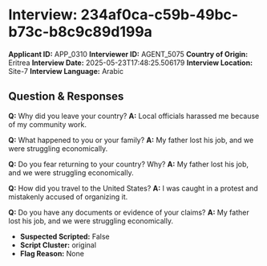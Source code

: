 # Interview: 234af0ca-c59b-49bc-b73c-b8c9c89d199a
**Applicant ID:** APP_0310
**Interviewer ID:** AGENT_5075
**Country of Origin:** Eritrea
**Interview Date:** 2025-05-23T17:48:25.506179
**Interview Location:** Site-7
**Interview Language:** Arabic

## Question & Responses

**Q:** Why did you leave your country?
**A:** Local officials harassed me because of my community work.

**Q:** What happened to you or your family?
**A:** My father lost his job, and we were struggling economically.

**Q:** Do you fear returning to your country? Why?
**A:** My father lost his job, and we were struggling economically.

**Q:** How did you travel to the United States?
**A:** I was caught in a protest and mistakenly accused of organizing it.

**Q:** Do you have any documents or evidence of your claims?
**A:** My father lost his job, and we were struggling economically.

- **Suspected Scripted:** False
- **Script Cluster:** original
- **Flag Reason:** None